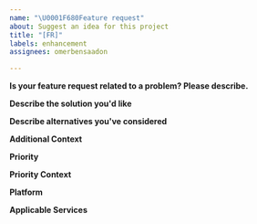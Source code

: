 ```yaml
---
name: "\U0001F680Feature request"
about: Suggest an idea for this project
title: "[FR]"
labels: enhancement
assignees: omerbensaadon

---
```


**Is your feature request related to a problem? Please describe.**
<!-- A clear and concise description of what the problem is. Ex. I'm always frustrated when [...] -->

**Describe the solution you'd like**
<!--A clear and concise description of what you want to happen.-->

**Describe alternatives you've considered**
<!--A clear and concise description of any alternative solutions or features you've considered.-->

**Additional Context**
<!--Add any other context or screenshots about the feature request here.-->

**Priority**
<!-- High, Medium, or Low-->

**Priority Context**
<!-- (Optional) Why should the development team prioritize working this feature?-->

**Platform** 
<!--Ex: GCP/AWS/Azure-->

**Applicable Services**
<!--Does this apply to all services? Just one? Let us know -->
